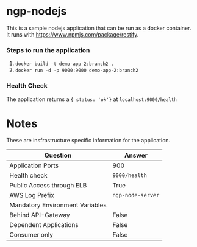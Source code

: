 # ngp-nodejs

This is a sample nodejs application that can be run as a docker container.  
It runs with https://www.npmjs.com/package/restify.

### Steps to run the application

1. ```docker build -t demo-app-2:branch2 .```
2. ```docker run -d -p 9000:9000 demo-app-2:branch2```

### Health Check

The application returns a ``` { status: 'ok'} ``` at ```localhost:9000/health```


# Notes

These are insfrastructure specific information for the application.

| Question  | Answer |
| ------------- | ------------- |
| Application Ports  | 900  |
| Health check  | `9000/health`  |
| Public Access through ELB  |  True  |
| AWS Log Prefix | `ngp-node-server` | 
| Mandatory Environment Variables |  | 
| Behind API-Gateway | False | 
| Dependent Applications | False | 
| Consumer only | False | 
